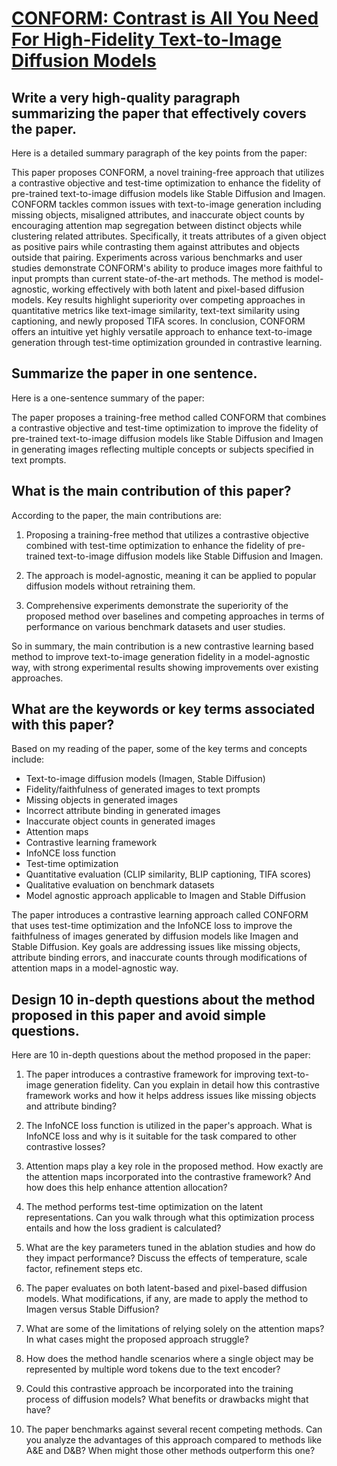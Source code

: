# [CONFORM: Contrast is All You Need For High-Fidelity Text-to-Image   Diffusion Models](https://arxiv.org/abs/2312.06059)

## Write a very high-quality paragraph summarizing the paper that effectively covers the paper.

 Here is a detailed summary paragraph of the key points from the paper:

This paper proposes CONFORM, a novel training-free approach that utilizes a contrastive objective and test-time optimization to enhance the fidelity of pre-trained text-to-image diffusion models like Stable Diffusion and Imagen. CONFORM tackles common issues with text-to-image generation including missing objects, misaligned attributes, and inaccurate object counts by encouraging attention map segregation between distinct objects while clustering related attributes. Specifically, it treats attributes of a given object as positive pairs while contrasting them against attributes and objects outside that pairing. Experiments across various benchmarks and user studies demonstrate CONFORM's ability to produce images more faithful to input prompts than current state-of-the-art methods. The method is model-agnostic, working effectively with both latent and pixel-based diffusion models. Key results highlight superiority over competing approaches in quantitative metrics like text-image similarity, text-text similarity using captioning, and newly proposed TIFA scores. In conclusion, CONFORM offers an intuitive yet highly versatile approach to enhance text-to-image generation through test-time optimization grounded in contrastive learning.


## Summarize the paper in one sentence.

 Here is a one-sentence summary of the paper:

The paper proposes a training-free method called CONFORM that combines a contrastive objective and test-time optimization to improve the fidelity of pre-trained text-to-image diffusion models like Stable Diffusion and Imagen in generating images reflecting multiple concepts or subjects specified in text prompts.


## What is the main contribution of this paper?

 According to the paper, the main contributions are:

1) Proposing a training-free method that utilizes a contrastive objective combined with test-time optimization to enhance the fidelity of pre-trained text-to-image diffusion models like Stable Diffusion and Imagen. 

2) The approach is model-agnostic, meaning it can be applied to popular diffusion models without retraining them.

3) Comprehensive experiments demonstrate the superiority of the proposed method over baselines and competing approaches in terms of performance on various benchmark datasets and user studies.

So in summary, the main contribution is a new contrastive learning based method to improve text-to-image generation fidelity in a model-agnostic way, with strong experimental results showing improvements over existing approaches.


## What are the keywords or key terms associated with this paper?

 Based on my reading of the paper, some of the key terms and concepts include:

- Text-to-image diffusion models (Imagen, Stable Diffusion)
- Fidelity/faithfulness of generated images to text prompts
- Missing objects in generated images
- Incorrect attribute binding in generated images 
- Inaccurate object counts in generated images
- Attention maps
- Contrastive learning framework
- InfoNCE loss function
- Test-time optimization
- Quantitative evaluation (CLIP similarity, BLIP captioning, TIFA scores)
- Qualitative evaluation on benchmark datasets
- Model agnostic approach applicable to Imagen and Stable Diffusion

The paper introduces a contrastive learning approach called CONFORM that uses test-time optimization and the InfoNCE loss to improve the faithfulness of images generated by diffusion models like Imagen and Stable Diffusion. Key goals are addressing issues like missing objects, attribute binding errors, and inaccurate counts through modifications of attention maps in a model-agnostic way.


## Design 10 in-depth questions about the method proposed in this paper and avoid simple questions.

 Here are 10 in-depth questions about the method proposed in the paper:

1) The paper introduces a contrastive framework for improving text-to-image generation fidelity. Can you explain in detail how this contrastive framework works and how it helps address issues like missing objects and attribute binding? 

2) The InfoNCE loss function is utilized in the paper's approach. What is InfoNCE loss and why is it suitable for the task compared to other contrastive losses?

3) Attention maps play a key role in the proposed method. How exactly are the attention maps incorporated into the contrastive framework? And how does this help enhance attention allocation?

4) The method performs test-time optimization on the latent representations. Can you walk through what this optimization process entails and how the loss gradient is calculated? 

5) What are the key parameters tuned in the ablation studies and how do they impact performance? Discuss the effects of temperature, scale factor, refinement steps etc.

6) The paper evaluates on both latent-based and pixel-based diffusion models. What modifications, if any, are made to apply the method to Imagen versus Stable Diffusion?

7) What are some of the limitations of relying solely on the attention maps? In what cases might the proposed approach struggle?

8) How does the method handle scenarios where a single object may be represented by multiple word tokens due to the text encoder?

9) Could this contrastive approach be incorporated into the training process of diffusion models? What benefits or drawbacks might that have?

10) The paper benchmarks against several recent competing methods. Can you analyze the advantages of this approach compared to methods like A&E and D&B? When might those other methods outperform this one?
